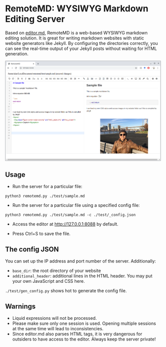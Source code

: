 # RemoteMD: WYSIWYG Markdown Editing Server


Based on [editor.md](https://github.com/pandao/editor.md), RemoteMD is a web-based
WYSIWYG markdown editing solution. It is great for writing markdown websites with
static website generators like Jekyll. By configuring the directories correctly, 
you can see the real-time output of your Jekyll posts without waiting for HTML generation. 

![screenshot](screenshot.png)


## Usage

- Run the server for a particular file:
```
python3 remotemd.py ./test/sample.md
```

- Run the server for a particular file using a specified config file:

```
python3 remotemd.py ./test/sample.md -c ./test/_config.json
```

- Access the editor at <http://127.0.0.1:8088> by default.

- Press Ctrl+S to save the file.


## The config JSON

You can set up the IP address and port number of the server. Additionally:

- `base_dir`: the root directory of your website
- `additional_header`: additional lines in the HTML header. You may put your own JavaScript
and CSS here.

`./test/gen_config.py` shows hot to generate the config file.


## Warnings
- Liquid expressions will not be processed.
- Please make sure only one session is used. Opening multiple sessions at the same time will lead to inconsistencies.
- Since editor.md also parses HTML tags, it is very dangerous for outsiders to have access to the editor. Always keep 
the server private! 
